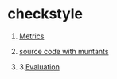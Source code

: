 # checkstyle


1. [Metrics](https://github.com/fischerJF/Community-wide-Dataset-of-Configurable-Systems/blob/master/metrics/checkstyle.csv)
 
2. [source code with muntants](https://github.com/fischerJF/Community-wide-Dataset-of-Configurable-Systems/tree/master/dataset_with_mutant/checkstyle)

3. 3.[Evaluation](https://github.com/fischerJF/Community-wide-Dataset-of-Configurable-Systems/tree/master/workspace_IncLing/checkstyle)
